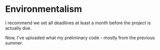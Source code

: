 Environmentalism
================
I recommend we set all deadlines at least a month before the project is actually due.

Now, I've uploaded what my preliminary code - mostly from the previous summer.
